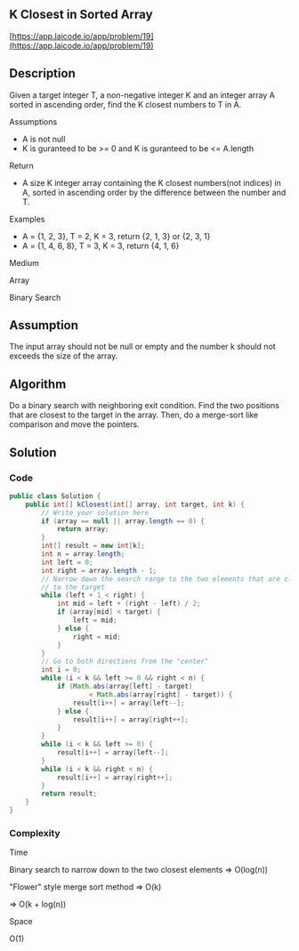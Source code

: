 <!----- Conversion time: 0.766 seconds.


Using this Markdown file:

1. Cut and paste this output into your source file.
2. See the notes and action items below regarding this conversion run.
3. Check the rendered output (headings, lists, code blocks, tables) for proper
   formatting and use a linkchecker before you publish this page.

Conversion notes:

* GD2md-html version 1.0β13
* Tue Jan 15 2019 04:41:58 GMT-0800 (PST)
* Source doc: https://docs.google.com/open?id=1iKSwzTKD2HshgWFx8LpVp8sEmWj6x92moyI9SugWdfA
----->



## K Closest in Sorted Array

[https://app.laicode.io/app/problem/19](https://app.laicode.io/app/problem/19)


## Description

Given a target integer T, a non-negative integer K and an integer array A sorted in ascending order, find the K closest numbers to T in A.

Assumptions



*   A is not null
*   K is guranteed to be >= 0 and K is guranteed to be <= A.length

Return



*   A size K integer array containing the K closest numbers(not indices) in A, sorted in ascending order by the difference between the number and T.

Examples



*   A = {1, 2, 3}, T = 2, K = 3, return {2, 1, 3} or {2, 3, 1}
*   A = {1, 4, 6, 8}, T = 3, K = 3, return {4, 1, 6}

Medium

Array

Binary Search


## Assumption

The input array should not be null or empty and the number k should not exceeds the size of the array.


## Algorithm

Do a binary search with neighboring exit condition. Find the two positions that are closest to the target in the array. Then, do a merge-sort like comparison and move the pointers.




## Solution


### Code


```java
public class Solution {
    public int[] kClosest(int[] array, int target, int k) {
        // Write your solution here
        if (array == null || array.length == 0) {
            return array;
        }
        int[] result = new int[k];
        int n = array.length;
        int left = 0;
        int right = array.length - 1;
        // Narrow down the search range to the two elements that are closest
        // to the target
        while (left + 1 < right) {
            int mid = left + (right - left) / 2;
            if (array[mid] < target) {
                left = mid;
            } else {
                right = mid;
            }
        }
        // Go to both directions from the "center"
        int i = 0;
        while (i < k && left >= 0 && right < n) {
            if (Math.abs(array[left] - target)
                    < Math.abs(array[right] - target)) {
                result[i++] = array[left--];
            } else {
                result[i++] = array[right++];
            }
        }
        while (i < k && left >= 0) {
            result[i++] = array[left--];
        }
        while (i < k && right < n) {
            result[i++] = array[right++];
        }
        return result;
    }
}
```



### Complexity

Time

Binary search to narrow down to the two closest elements ⇒ O(log(n))

"Flower" style merge sort method ⇒ O(k)

⇒ O(k + log(n))

Space

O(1)


<!-- GD2md-html version 1.0β13 -->
